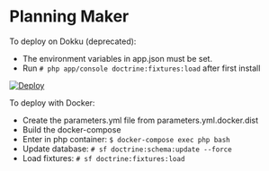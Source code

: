 # Planning Maker
To deploy on Dokku (deprecated):
- The environment variables in app.json must be set.
- Run `# php app/console doctrine:fixtures:load` after first install

[![Deploy](https://www.herokucdn.com/deploy/button.svg)](https://heroku.com/deploy)

To deploy with Docker:
- Create the parameters.yml file from parameters.yml.docker.dist
- Build the docker-compose
- Enter in php container: `$ docker-compose exec php bash`
- Update database: `# sf doctrine:schema:update --force`
- Load fixtures: `# sf doctrine:fixtures:load`
